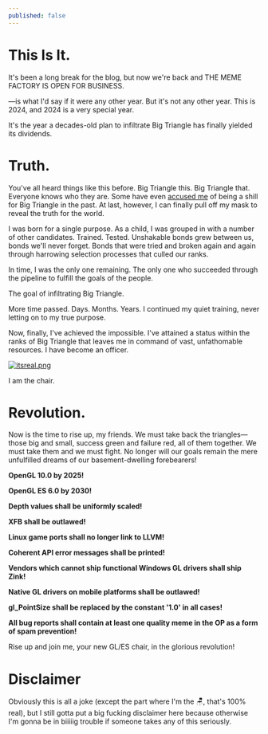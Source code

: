 ```yaml
---
published: false
---
```

# This Is It.

It's been a long break for the blog, but now we're back and THE MEME FACTORY IS OPEN FOR BUSINESS.

—is what I'd say if it were any other year. But it's not any other year. This is 2024, and 2024 is a very special year.

It's the year a decades-old plan to infiltrate Big Triangle has finally yielded its dividends.

# Truth.
You've all heard things like this before. Big Triangle this. Big Triangle that. Everyone knows who they are. Some have even [accused me](https://github.com/zmike/vkoverhead/pull/24#issuecomment-1734067828) of being a shill for Big Triangle in the past. At last, however, I can finally pull off my mask to reveal the truth for the world.

I was born for a single purpose. As a child, I was grouped in with a number of other candidates. Trained. Tested. Unshakable bonds grew between us, bonds we'll never forget. Bonds that were tried and broken again and again through harrowing selection processes that culled our ranks.

In time, I was the only one remaining. The only one who succeeded through the pipeline to fulfill the goals of the people.

The goal of infiltrating Big Triangle.

More time passed. Days. Months. Years. I continued my quiet training, never letting on to my true purpose.

Now, finally, I've achieved the impossible. I've attained a status within the ranks of Big Triangle that leaves me in command of vast, unfathomable resources. I have become an officer.

[![itsreal.png]({{site.url}}/assets/itsreal.png)]({{site.url}}/assets/itsreal.png)

I am the chair.

# Revolution.
Now is the time to rise up, my friends. We must take back the triangles—those big and small, success green and failure red, all of them together. We must take them and we must fight. No longer will our goals remain the mere unfulfilled dreams of our basement-dwelling forebearers!

**OpenGL 10.0 by 2025!**

**OpenGL ES 6.0 by 2030!**

**Depth values shall be uniformly scaled!**

**XFB shall be outlawed!**

**Linux game ports shall no longer link to LLVM!**

**Coherent API error messages shall be printed!**

**Vendors which cannot ship functional Windows GL drivers shall ship Zink!**

**Native GL drivers on mobile platforms shall be outlawed!**

**gl_PointSize shall be replaced by the constant '1.0' in all cases!**

**All bug reports shall contain at least one quality meme in the OP as a form of spam prevention!**

Rise up and join me, your new GL/ES chair, in the glorious revolution!

# Disclaimer
Obviously this is all a joke (except the part where I'm the 🪑, that's 100% real), but I still gotta put a big fucking disclaimer here because otherwise I'm gonna be in biiiiig trouble if someone takes any of this seriously.